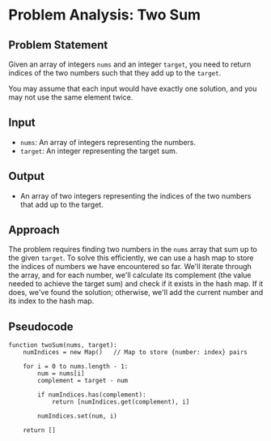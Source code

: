 # Problem Analysis: Two Sum

## Problem Statement
Given an array of integers `nums` and an integer `target`, you need to return indices of the two numbers such that they add up to the `target`.

You may assume that each input would have exactly one solution, and you may not use the same element twice.

## Input
- `nums`: An array of integers representing the numbers.
- `target`: An integer representing the target sum.

## Output
- An array of two integers representing the indices of the two numbers that add up to the target.

## Approach
The problem requires finding two numbers in the `nums` array that sum up to the given `target`. To solve this efficiently, we can use a hash map to store the indices of numbers we have encountered so far. We'll iterate through the array, and for each number, we'll calculate its complement (the value needed to achieve the target sum) and check if it exists in the hash map. If it does, we've found the solution; otherwise, we'll add the current number and its index to the hash map.

## Pseudocode
```plaintext
function twoSum(nums, target):
    numIndices = new Map()   // Map to store {number: index} pairs

    for i = 0 to nums.length - 1:
        num = nums[i]
        complement = target - num

        if numIndices.has(complement):
            return [numIndices.get(complement), i]

        numIndices.set(num, i)

    return []
